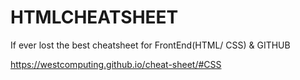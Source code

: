 # HTMLCHEATSHEET

If ever lost the best cheatsheet for FrontEnd(HTML/ CSS) & GITHUB

https://westcomputing.github.io/cheat-sheet/#CSS
